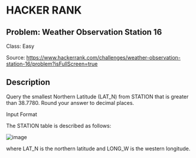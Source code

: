 # HACKER RANK
## Problem: Weather Observation Station 16
Class: Easy

Source: https://www.hackerrank.com/challenges/weather-observation-station-16/problem?isFullScreen=true

## Description
Query the smallest Northern Latitude (LAT_N) from STATION that is greater than 38.7780. Round your answer to decimal places.

Input Format

The STATION table is described as follows:

![image](https://s3.amazonaws.com/hr-challenge-images/9336/1449345840-5f0a551030-Station.jpg)

where LAT_N is the northern latitude and LONG_W is the western longitude.
